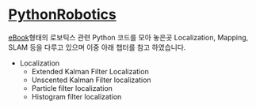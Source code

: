 # [PythonRobotics](https://atsushisakai.github.io/PythonRobotics/)

[eBook](https://pythonrobotics.readthedocs.io/en/latest/#)형태의 로보틱스 관련 Python 코드를 모아 놓은곳 Localization, Mapping, SLAM 등을 다루고 있으며 이중 아래 챕터를 참고 하였습니다. 
- Localization
    - Extended Kalman Filter Localization
    - Unscented Kalman Filter localization
    - Particle filter localization
    - Histogram filter localization